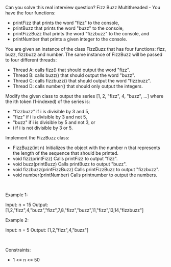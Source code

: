 Can you solve this real interview question? Fizz Buzz Multithreaded - You have the four functions:

 * printFizz that prints the word "fizz" to the console,
 * printBuzz that prints the word "buzz" to the console,
 * printFizzBuzz that prints the word "fizzbuzz" to the console, and
 * printNumber that prints a given integer to the console.

You are given an instance of the class FizzBuzz that has four functions: fizz, buzz, fizzbuzz and number. The same instance of FizzBuzz will be passed to four different threads:

 * Thread A: calls fizz() that should output the word "fizz".
 * Thread B: calls buzz() that should output the word "buzz".
 * Thread C: calls fizzbuzz() that should output the word "fizzbuzz".
 * Thread D: calls number() that should only output the integers.

Modify the given class to output the series [1, 2, "fizz", 4, "buzz", ...] where the ith token (1-indexed) of the series is:

 * "fizzbuzz" if i is divisible by 3 and 5,
 * "fizz" if i is divisible by 3 and not 5,
 * "buzz" if i is divisible by 5 and not 3, or
 * i if i is not divisible by 3 or 5.

Implement the FizzBuzz class:

 * FizzBuzz(int n) Initializes the object with the number n that represents the length of the sequence that should be printed.
 * void fizz(printFizz) Calls printFizz to output "fizz".
 * void buzz(printBuzz) Calls printBuzz to output "buzz".
 * void fizzbuzz(printFizzBuzz) Calls printFizzBuzz to output "fizzbuzz".
 * void number(printNumber) Calls printnumber to output the numbers.

 

Example 1:

Input: n = 15
Output: [1,2,"fizz",4,"buzz","fizz",7,8,"fizz","buzz",11,"fizz",13,14,"fizzbuzz"]


Example 2:

Input: n = 5
Output: [1,2,"fizz",4,"buzz"]


 

Constraints:

 * 1 <= n <= 50